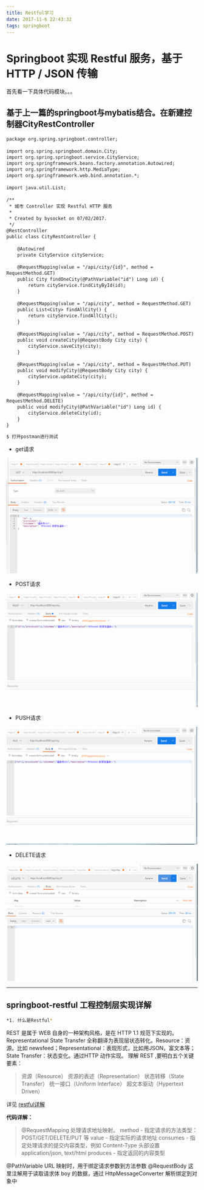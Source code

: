 ```yaml
---
title: Restful学习
date: 2017-11-6 22:43:32
tags: springboot
---
```


# Springboot 实现 Restful 服务，基于 HTTP / JSON 传输

首先看一下具体代码模块。。。

## 基于上一篇的springboot与mybatis结合。在新建控制器CityRestController


```code
package org.spring.springboot.controller;

import org.spring.springboot.domain.City;
import org.spring.springboot.service.CityService;
import org.springframework.beans.factory.annotation.Autowired;
import org.springframework.http.MediaType;
import org.springframework.web.bind.annotation.*;

import java.util.List;

/**
 * 城市 Controller 实现 Restful HTTP 服务
 *
 * Created by bysocket on 07/02/2017.
 */
@RestController
public class CityRestController {

    @Autowired
    private CityService cityService;

    @RequestMapping(value = "/api/city/{id}", method = RequestMethod.GET)
    public City findOneCity(@PathVariable("id") Long id) {
        return cityService.findCityById(id);
    }

    @RequestMapping(value = "/api/city", method = RequestMethod.GET)
    public List<City> findAllCity() {
        return cityService.findAllCity();
    }

    @RequestMapping(value = "/api/city", method = RequestMethod.POST)
    public void createCity(@RequestBody City city) {
        cityService.saveCity(city);
    }

    @RequestMapping(value = "/api/city", method = RequestMethod.PUT)
    public void modifyCity(@RequestBody City city) {
        cityService.updateCity(city);
    }

    @RequestMapping(value = "/api/city/{id}", method = RequestMethod.DELETE)
    public void modifyCity(@PathVariable("id") Long id) {
        cityService.deleteCity(id);
    }
}
```

``` bash
$ 打开postman进行测试
```

* get请求

![img](https://raw.githubusercontent.com/AmazingXiaomi/image/master/get123.png)
*  POST请求

![img](https://raw.githubusercontent.com/AmazingXiaomi/image/master/post123.png)
*  PUSH请求

![img](https://raw.githubusercontent.com/AmazingXiaomi/image/master/push123.png)
*  DELETE请求

![img](https://raw.githubusercontent.com/AmazingXiaomi/image/master/delete123.png)

* * *

## springboot-restful 工程控制层实现详解

```bash
*1. 什么是Restful*
```
REST 是属于 WEB 自身的一种架构风格，是在 HTTP 1.1 规范下实现的。Representational State Transfer 全称翻译为表现层状态转化。Resource：资源。比如 newsfeed；Representational：表现形式，比如用JSON，富文本等；State Transfer：状态变化。通过HTTP 动作实现。
理解 REST ,要明白五个关键要素：

>资源（Resource）
>资源的表述（Representation）
>状态转移（State Transfer）
>统一接口（Uniform Interface）
>超文本驱动（Hypertext Driven）

详见 [restful详解](http://www.infoq.com/cn/articles/understanding-restful-style)


**代码详解：**

>@RequestMapping 处理请求地址映射。
>method - 指定请求的方法类型：POST/GET/DELETE/PUT 等
>value - 指定实际的请求地址
>consumes - 指定处理请求的提交内容类型，例如 Content-Type 头部设置application/json, text/html
>produces - 指定返回的内容类型

@PathVariable URL 映射时，用于绑定请求参数到方法参数
@RequestBody 这里注解用于读取请求体 boy 的数据，通过 HttpMessageConverter 解析绑定到对象中